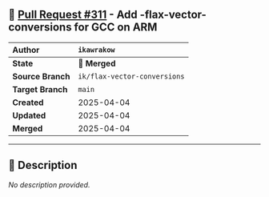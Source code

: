 ## 🔀 [Pull Request #311](https://github.com/ikawrakow/ik_llama.cpp/pull/311) - Add -flax-vector-conversions for GCC on ARM

| **Author** | `ikawrakow` |
| :--- | :--- |
| **State** | 🔀 **Merged** |
| **Source Branch** | `ik/flax-vector-conversions` |
| **Target Branch** | `main` |
| **Created** | 2025-04-04 |
| **Updated** | 2025-04-04 |
| **Merged** | 2025-04-04 |

---

## 📄 Description

_No description provided._